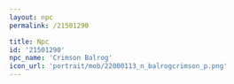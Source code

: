 ```yaml
---
layout: npc
permalink: /21501290

title: Npc
id: '21501290'
npc_name: 'Crimson Balrog'
icon_url: 'portrait/mob/22000113_n_balrogcrimson_p.png'
---
```

